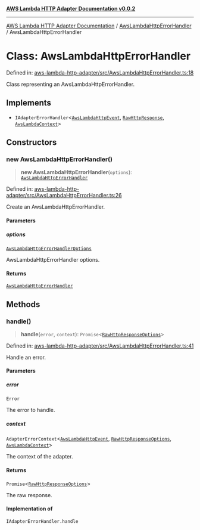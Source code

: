 [**AWS Lambda HTTP Adapter Documentation v0.0.2**](../../README.md)

***

[AWS Lambda HTTP Adapter Documentation](../../modules.md) / [AwsLambdaHttpErrorHandler](../README.md) / AwsLambdaHttpErrorHandler

# Class: AwsLambdaHttpErrorHandler

Defined in: [aws-lambda-http-adapter/src/AwsLambdaHttpErrorHandler.ts:18](https://github.com/stonemjs/aws-lambda-http-adapter/blob/b2e29f567ac56717023f9597000ee3f0d0278093/src/AwsLambdaHttpErrorHandler.ts#L18)

Class representing an AwsLambdaHttpErrorHandler.

## Implements

- `IAdapterErrorHandler`\<[`AwsLambdaHttpEvent`](../../declarations/interfaces/AwsLambdaHttpEvent.md), [`RawHttpResponse`](../../declarations/type-aliases/RawHttpResponse.md), [`AwsLambdaContext`](../../declarations/type-aliases/AwsLambdaContext.md)\>

## Constructors

### new AwsLambdaHttpErrorHandler()

> **new AwsLambdaHttpErrorHandler**(`options`): [`AwsLambdaHttpErrorHandler`](AwsLambdaHttpErrorHandler.md)

Defined in: [aws-lambda-http-adapter/src/AwsLambdaHttpErrorHandler.ts:26](https://github.com/stonemjs/aws-lambda-http-adapter/blob/b2e29f567ac56717023f9597000ee3f0d0278093/src/AwsLambdaHttpErrorHandler.ts#L26)

Create an AwsLambdaHttpErrorHandler.

#### Parameters

##### options

[`AwsLambdaHttpErrorHandlerOptions`](../interfaces/AwsLambdaHttpErrorHandlerOptions.md)

AwsLambdaHttpErrorHandler options.

#### Returns

[`AwsLambdaHttpErrorHandler`](AwsLambdaHttpErrorHandler.md)

## Methods

### handle()

> **handle**(`error`, `context`): `Promise`\<[`RawHttpResponseOptions`](../../declarations/interfaces/RawHttpResponseOptions.md)\>

Defined in: [aws-lambda-http-adapter/src/AwsLambdaHttpErrorHandler.ts:41](https://github.com/stonemjs/aws-lambda-http-adapter/blob/b2e29f567ac56717023f9597000ee3f0d0278093/src/AwsLambdaHttpErrorHandler.ts#L41)

Handle an error.

#### Parameters

##### error

`Error`

The error to handle.

##### context

`AdapterErrorContext`\<[`AwsLambdaHttpEvent`](../../declarations/interfaces/AwsLambdaHttpEvent.md), [`RawHttpResponseOptions`](../../declarations/interfaces/RawHttpResponseOptions.md), [`AwsLambdaContext`](../../declarations/type-aliases/AwsLambdaContext.md)\>

The context of the adapter.

#### Returns

`Promise`\<[`RawHttpResponseOptions`](../../declarations/interfaces/RawHttpResponseOptions.md)\>

The raw response.

#### Implementation of

`IAdapterErrorHandler.handle`

